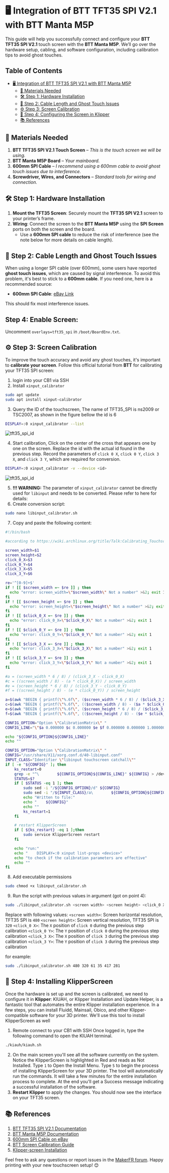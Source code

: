 
# 🖥️ Integration of BTT TFT35 SPI V2.1 with BTT Manta M5P

This guide will help you successfully connect and configure your **BTT TFT35 SPI V2.1** touch screen with the **BTT Manta M5P**. We’ll go over the hardware setup, cabling, and software configuration, including calibration tips to avoid ghost touches.

## Table of Contents
- [🖥️ Integration of BTT TFT35 SPI V2.1 with BTT Manta M5P](#🖥️-integration-of-btt-tft35-spi-v21-with-btt-manta-m5p)
  - [🔧 Materials Needed](#🔧-materials-needed)
  - [🛠️ Step 1: Hardware Installation](#🛠️-step-1-hardware-installation)
  - [🔌 Step 2: Cable Length and Ghost Touch Issues](#🔌-step-2-cable-length-and-ghost-touch-issues)
  - [⚙️ Step 3: Screen Calibration](#⚙️-step-3-screen-calibration)
  - [📁 Step 4: Configuring the Screen in Klipper](#📁-step-4-configuring-the-screen-in-klipper)
  - [📚 References](#📚-references)

## 🔧 Materials Needed

1. **BTT TFT35 SPI V2.1 Touch Screen** – *This is the touch screen we will be using.*
2. **BTT Manta M5P Board** – *Your mainboard.*
3. **600mm SPI Cable** – *I recommend using a 600mm cable to avoid ghost touch issues due to interference.*
4. **Screwdriver, Wires, and Connectors** – *Standard tools for wiring and connection.*

## 🛠️ Step 1: Hardware Installation

1. **Mount the TFT35 Screen**: Securely mount the **TFT35 SPI V2.1** screen to your printer’s frame.
2. **Wiring**: Connect the screen to the **BTT Manta M5P** using the **SPI Screen** ports on both the screen and the board.
   - Use a **600mm SPI cable** to reduce the risk of interference (see the note below for more details on cable length).

## 🔌 Step 2: Cable Length and Ghost Touch Issues

When using a longer SPI cable (over 600mm), some users have reported **ghost touch issues**, which are caused by signal interference. To avoid this problem, it's best to stick to a **600mm cable**. If you need one, here is a recommended source:
- **600mm SPI Cable**: [eBay Link](https://www.ebay.fr/itm/253935636526?var=553252486969)

This should fix most interference issues.

## Step 4: Enable Screen:
Uncomment `overlays=tft35_spi` in `/boot/BoardEnv.txt`. 

## ⚙️ Step 3: Screen Calibration

To improve the touch accuracy and avoid any ghost touches, it's important to **calibrate your screen**. Follow this official tutorial from **BTT** for calibrating your TFT35 SPI screen:

1. login into your CB1 via SSH
2. Install `xinput_calibrator`
```bash 
sudo apt update
sudo apt install xinput-calibrator
```
3. Query the ID of the touchscreen, The name of TFT35_SPI is ns2009 or TSC2007, as shown in the figure bellow the id is 6
```bash
DISPLAY=:0 xinput_calibrator --list
```
![tft35_spi_id](https://github.com/MushuDG/MakerFr_I3-RS32-K/blob/main/Pictures/5_BTT_TFT35_Installation_Guide/tft35_spi_id.png)

4. Start calibration, Click on the center of the cross that appears one by one on the screen. Replace the id with the actual id found in the previous step. Record the parameters of `click 0 X`, `click 0 Y`, `click 3 X`, and `click 3 Y`, which are required for conversion.
```bash
DISPLAY=:0 xinput_calibrator -v --device <id>
```
![tft35_spi_id](https://github.com/MushuDG/MakerFr_I3-RS32-K/blob/main/Pictures/5_BTT_TFT35_Installation_Guide/tft35_spi_calibration.png)

5. **!!! WARNING:** The parameter of `xinput_calibrator` cannot be directly used for `libinput` and needs to be converted. Please refer to here for details:
6. Create conversion script:
```bash
sudo nano libinput_calibrator.sh
```
7. Copy and paste the following content:

```bash
#!/bin/bash

#according to https://wiki.archlinux.org/title/Talk:Calibrating_Touchscreen#Libinput%5Fbreaks%5Fxinput%5Fcalibrator

screen_width=$1
screen_height=$2
click_0_X=$3
click_0_Y=$4
click_3_X=$5
click_3_Y=$6

re='^[0-9]+$'
if ! [[ $screen_width =~ $re ]] ; then
  echo "error: screen_width=\"$screen_width\" Not a number" >&2; exit 1
fi
if ! [[ $screen_height =~ $re ]] ; then
  echo "error: screen_height=\"$screen_height\" Not a number" >&2; exit 1
fi
if ! [[ $click_0_X =~ $re ]] ; then
  echo "error: click_0_X=\"$click_0_X\" Not a number" >&2; exit 1
fi
if ! [[ $click_0_Y =~ $re ]] ; then
  echo "error: click_0_Y=\"$click_0_Y\" Not a number" >&2; exit 1
fi
if ! [[ $click_3_X =~ $re ]] ; then
  echo "error: click_3_X=\"$click_3_X\" Not a number" >&2; exit 1
fi
if ! [[ $click_3_Y =~ $re ]] ; then
  echo "error: click_3_Y=\"$click_3_Y\" Not a number" >&2; exit 1
fi

#a = (screen_width * 6 / 8) / (click_3_X - click_0_X)
#c = ((screen_width / 8) - (a * click_0_X)) / screen_width
#e = (screen_height * 6 / 8) / (click_3_Y - click_0_Y)
#f = ((screen_height / 8) - (e * click_0_Y)) / screen_height

a=$(awk "BEGIN { printf(\"%.6f\", ($screen_width * 6 / 8) / ($click_3_X - $click_0_X))}")
c=$(awk "BEGIN { printf(\"%.6f\", (($screen_width / 8) - ($a * $click_0_X)) / $screen_width)}")
e=$(awk "BEGIN { printf(\"%.6f\", ($screen_height * 6 / 8) / ($click_3_Y - $click_0_Y))}")
f=$(awk "BEGIN { printf(\"%.6f\", (($screen_height / 8) - ($e * $click_0_Y)) / $screen_height)}")

CONFIG_OPTION="Option \"CalibrationMatrix\" "
CONFIG_LINE="\"$a 0.000000 $c 0.000000 $e $f 0.000000 0.000000 1.000000\""

echo "${CONFIG_OPTION}${CONFIG_LINE}"
echo ""

CONFIG_OPTION="Option \"CalibrationMatrix\" "
CONFIG="/usr/share/X11/xorg.conf.d/40-libinput.conf"
INPUT_CLASS="Identifier \"libinput touchscreen catchall\""
if [ -e "${CONFIG}" ]; then
    ks_restart=0
    grep -e "^\        ${CONFIG_OPTION}${CONFIG_LINE}" ${CONFIG} > /dev/null
    STATUS=$?
    if [ $STATUS -eq 1 ]; then
        sudo sed -i "/${CONFIG_OPTION}/d" ${CONFIG}
        sudo sed -i "/${INPUT_CLASS}/a\        ${CONFIG_OPTION}${CONFIG_LINE}" ${CONFIG}
        echo "Written to file:"
        echo "    ${CONFIG}"
        echo ""
        ks_restart=1
    fi

    # restart KlipperScreen
    if [ ${ks_restart} -eq 1 ];then
        sudo service KlipperScreen restart
    fi

    echo "run:"
    echo "    DISPLAY=:0 xinput list-props <device>"
    echo "to check if the calibration parameters are effective"
    echo ""
fi

```

8. Add executable permissions
```bash
sudo chmod +x libinput_calibrator.sh
```

9. Run the script with previous values in argument (got on point 4):

```bash
sudo ./libinput_calibrator.sh <screen width> <screen height> <click_0 X> <click_0 Y> <click_3 X> <click_3 Y>

```
Replace <arguments> with following values:
`<screen width>`: Screen horizontal resolution, TFT35 SPI is `480`
`<screen height>`: Screen vertical resolution, TFT35 SPI is `320`
`<click_0 X>`: The `X` position of `click 0` during the previous step calibration
`<click_0 Y>`: The `Y` position of `click 0` during the previous step calibration
`<click_3 X>`: The `X` position of `click 3` during the previous step calibration
`<click_3 Y>`: The `Y` position of `click 3` during the previous step calibration

for example:
```bash
sudo ./libinput_calibrator.sh 480 320 61 35 417 281
```

## 📁 Step 4: Installing KlipperScreen

Once the hardware is set up and the screen is calibrated, we need to configure it in **Klipper**:
KIUAH, or Klipper Installation and Update Helper, is a fantastic tool that automates the entire Klipper installation experience. In a few steps, you can install Fluidd, Mainsail, Obico, and other Klipper-compatible software for your 3D printer. We'll use this tool to install KlipperScreen as well

1. Remote connect to your CB1 with SSH
Once logged in, type the following command to open the KIUAH terminal.
```bash
./kiauh/kiauh.sh
```
2. On the main screen you'll see all the software currently on the system. Notice the KlipperScreen is highlighted in Red and reads as Not Installed.
Type `1` to Open the Install Menu. Type `5` to begin the process of installing KlipperScreen for your 3D printer. The tool will automatically run the commands. It will take a few minutes for the entire installation process to complete. At the end you'll get a Success message indicating a successful installation of the software.
3. **Restart Klipper** to apply the changes. You should now see the interface on your TFT35 screen.

## 📚 References

1. [BTT TFT35 SPI V2.1 Documentation](https://bttwiki.com/tft35_spi_v2.1.html)
2. [BTT Manta M5P Documentation](https://github.com/bigtreetech/Manta-M5P)
3. [600mm SPI Cable on eBay](https://www.ebay.fr/itm/253935636526?var=553252486969)
4. [BTT Screen Calibration Guide](https://bttwiki.com/libinput_calibration.html)
5. [Klipper-screen Installation](https://www.obico.io/blog/kilpper-screen/)

Feel free to ask any questions or report issues in the [MakerFR forum](https://www.makerfr.com/forum/viewtopic.php?t=14710). Happy printing with your new touchscreen setup! 😊
